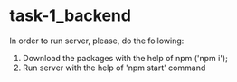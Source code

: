 # task-1_backend

In order to run server, please, do the following:

1. Download the packages with the help of npm ('npm i');
2. Run server with the help of 'npm start' command
